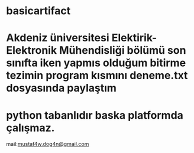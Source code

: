 # basicartifact
# Akdeniz üniversitesi Elektirik-Elektronik Mühendisliği bölümü son sınıfta iken yapmıs olduğum bitirme tezimin  program kısmını deneme.txt dosyasında paylaştım
# python tabanlıdır baska platformda çalışmaz.
mail:mustaf4w.dog4n@gmail.com

